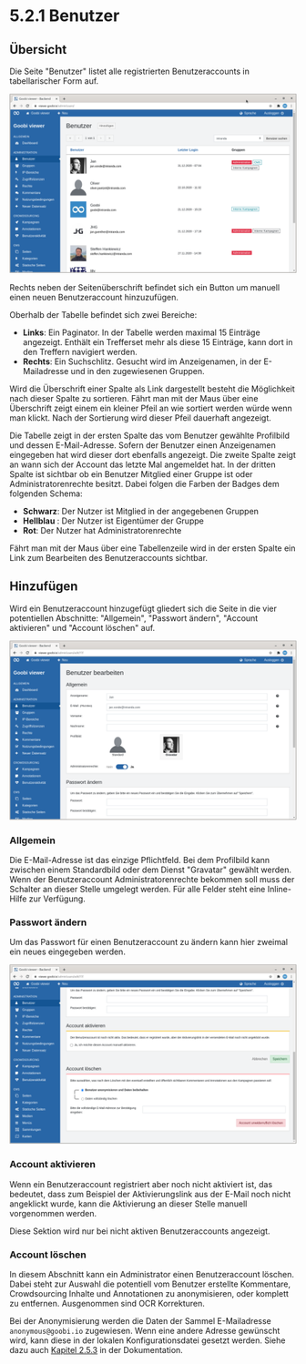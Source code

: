# 5.2.1 Benutzer

## Übersicht

Die Seite "Benutzer" listet alle registrierten Benutzeraccounts in tabellarischer Form auf. 

![&#xDC;bersicht der registrierten Benutzeraccounts](../../.gitbook/assets/5.2.1_de_benutzer.png)

Rechts neben der Seitenüberschrift befindet sich ein Button um manuell einen neuen Benutzeraccount hinzuzufügen.

Oberhalb der Tabelle befindet sich zwei Bereiche:

* **Links**: Ein Paginator. In der Tabelle werden maximal 15 Einträge angezeigt. Enthält ein Trefferset mehr als diese 15 Einträge, kann dort in den Treffern navigiert werden.
* **Rechts**: Ein Suchschlitz. Gesucht wird im Anzeigenamen, in der E-Mailadresse und in den zugewiesenen Gruppen.

Wird die Überschrift einer Spalte als Link dargestellt besteht die Möglichkeit nach dieser Spalte zu sortieren. Fährt man mit der Maus über eine Überschrift zeigt einem ein kleiner Pfeil an wie sortiert werden würde wenn man klickt. Nach der Sortierung wird dieser Pfeil dauerhaft angezeigt.

Die Tabelle zeigt in der ersten Spalte das vom Benutzer gewählte Profilbild und dessen E-Mail-Adresse. Sofern der Benutzer einen Anzeigenamen eingegeben hat wird dieser dort ebenfalls angezeigt. Die zweite Spalte zeigt an wann sich der Account das letzte Mal angemeldet hat. In der dritten Spalte ist sichtbar ob ein Benutzer Mitglied einer Gruppe ist oder Administratorenrechte besitzt. Dabei folgen die Farben der Badges dem folgenden Schema:

* **Schwarz**: Der Nutzer ist Mitglied in der angegebenen Gruppen
* **Hellblau** : Der Nutzer ist Eigentümer der Gruppe
* **Rot**: Der Nutzer hat Administratorenrechte

Fährt man mit der Maus über eine Tabellenzeile wird in der ersten Spalte ein Link zum Bearbeiten des Benutzeraccounts sichtbar.

## Hinzufügen

Wird ein Benutzeraccount hinzugefügt gliedert sich die Seite in die vier potentiellen Abschnitte: "Allgemein", "Passwort ändern", "Account aktivieren" und "Account löschen" auf.

![Die Abschnitte &quot;Allgemein&quot; und &quot;Passwort &#xE4;ndern&quot;](../../.gitbook/assets/5.2.1_de_bearbeiten1.png)

### Allgemein

Die E-Mail-Adresse ist das einzige Pflichtfeld. Bei dem Profilbild kann zwischen einem Standardbild oder dem Dienst "Gravatar" gewählt werden. Wenn der Benutzeraccount Administratorenrechte bekommen soll muss der Schalter an dieser Stelle umgelegt werden. Für alle Felder steht eine Inline-Hilfe zur Verfügung.

### Passwort ändern

Um das Passwort für einen Benutzeraccount zu ändern kann hier zweimal ein neues eingegeben werden. 

![Die Abschnitte &quot;Account aktivieren&quot; und &quot;Account l&#xF6;schen&quot;](../../.gitbook/assets/5.2.1_de_bearbeiten2.png)

### Account aktivieren

Wenn ein Benutzeraccount registriert aber noch nicht aktiviert ist, das bedeutet, dass zum Beispiel der Aktivierungslink aus der E-Mail noch nicht angeklickt wurde, kann die Aktivierung an dieser Stelle manuell vorgenommen werden.

Diese Sektion wird nur bei nicht aktiven Benutzeraccounts angezeigt.

### Account löschen

In diesem Abschnitt kann ein Administrator einen Benutzeraccount löschen. Dabei steht zur Auswahl die potentiell vom Benutzer erstellte Kommentare, Crowdsourcing Inhalte und Annotationen zu anonymisieren, oder komplett zu entfernen. Ausgenommen sind OCR Korrekturen.

Bei der Anonymisierung werden die Daten der Sammel E-Mailadresse `anonymous@goobi.io` zugewiesen. Wenn eine andere Adresse gewünscht wird, kann diese in der lokalen Konfigurationsdatei gesetzt werden. Siehe dazu auch [Kapitel 2.5.3](https://docs.goobi.io/goobi-viewer-de/2/2.5/2.5.3) in der Dokumentation.

